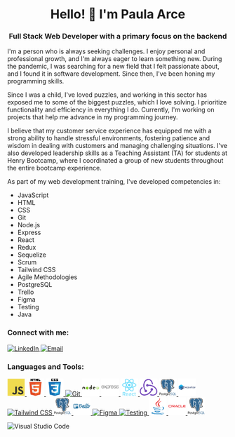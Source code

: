 <h1 align="center">Hello! 👋 I'm Paula Arce</h1>
<h3 align="center">Full Stack Web Developer with a primary focus on the backend</h3>

<p>I'm a person who is always seeking challenges. I enjoy personal and professional growth, and I'm always eager to learn something new. During the pandemic, I was searching for a new field that I felt passionate about, and I found it in software development. Since then, I've been honing my programming skills.</p>

<p>Since I was a child, I've loved puzzles, and working in this sector has exposed me to some of the biggest puzzles, which I love solving. I prioritize functionality and efficiency in everything I do. Currently, I'm working on projects that help me advance in my programming journey.</p>

<p>I believe that my customer service experience has equipped me with a strong ability to handle stressful environments, fostering patience and wisdom in dealing with customers and managing challenging situations. I've also developed leadership skills as a Teaching Assistant (TA) for students at Henry Bootcamp, where I coordinated a group of new students throughout the entire bootcamp experience.</p>

<p>As part of my web development training, I've developed competencies in:</p>

- JavaScript
- HTML
- CSS
- Git
- Node.js
- Express
- React
- Redux
- Sequelize
- Scrum
- Tailwind CSS
- Agile Methodologies
- PostgreSQL
- Trello
- Figma
- Testing
- Java

<h3 align="left">Connect with me:</h3>
<p align="left">
  <a href="https://linkedin.com/in/paula-arce-" target="_blank">
    <img align="center" src="https://raw.githubusercontent.com/rahuldkjain/github-profile-readme-generator/master/src/images/icons/Social/linked-in-alt.svg" alt="LinkedIn" height="30" width="40" />
  </a>
  <a href="mailto:arcepaula-work@hotmail.com">
    <img align="center" src="https://img.freepik.com/vector-gratis/sobre-email-abierto_1020-530.jpg" alt="Email" width="32" height="32" />
  </a>
</p>

<h3 align="left">Languages and Tools:</h3>

<p align="left">
  <a href="https://www.javascript.com/" target="_blank">
    <img src="https://raw.githubusercontent.com/devicons/devicon/master/icons/javascript/javascript-original.svg" alt="JavaScript" width="40" height="40" />
  </a>
  <a href="https://developer.mozilla.org/en-US/docs/Web/HTML" target="_blank">
    <img src="https://raw.githubusercontent.com/devicons/devicon/master/icons/html5/html5-original-wordmark.svg" alt="HTML" width="40" height="40" />
  </a>
  <a href="https://developer.mozilla.org/en-US/docs/Web/CSS" target="_blank">
    <img src="https://raw.githubusercontent.com/devicons/devicon/master/icons/css3/css3-original-wordmark.svg" alt="CSS" width="40" height="40" />
  </a>
  <a href="https://git-scm.com/" target="_blank">
    <img src="https://www.vectorlogo.zone/logos/git-scm/git-scm-icon.svg" alt="Git" width="40" height="40" />
  </a>
  <a href="https://nodejs.org/" target="_blank">
    <img src="https://raw.githubusercontent.com/devicons/devicon/master/icons/nodejs/nodejs-original-wordmark.svg" alt="Node.js" width="40" height="40" />
  </a>
  <a href="https://expressjs.com/" target="_blank">
    <img src="https://raw.githubusercontent.com/devicons/devicon/master/icons/express/express-original-wordmark.svg" alt="Express.js" width="40" height="40" />
  </a>
  <a href="https://reactjs.org/" target="_blank">
    <img src="https://raw.githubusercontent.com/devicons/devicon/master/icons/react/react-original-wordmark.svg" alt="React" width="40" height="40" />
  </a>
  <a href="https://redux.js.org/" target="_blank">
    <img src="https://raw.githubusercontent.com/devicons/devicon/master/icons/redux/redux-original.svg" alt="Redux" width="40" height="40" />
  </a>
  <a href="https://www.postgresql.org/" target="_blank">
    <img src="https://raw.githubusercontent.com/devicons/devicon/master/icons/postgresql/postgresql-original-wordmark.svg" alt="PostgreSQL" width="40" height="40" />
  </a>
  <a href="https://sequelize.org/" target="_blank">
    <img src="https://raw.githubusercontent.com/devicons/devicon/master/icons/sequelize/sequelize-original-wordmark.svg" alt="Sequelize" width="40" height="40" />
  </a>
  <a href="https://tailwindcss.com/" target="_blank">
    <img src="https://www.vectorlogo.zone/logos/tailwindcss/tailwindcss-icon.svg" alt="Tailwind CSS" width="40" height="40" />
  </a>
  <a href="https://www.postgresql.org/" target="_blank">
    <img src="https://raw.githubusercontent.com/devicons/devicon/master/icons/postgresql/postgresql-original-wordmark.svg" alt="PostgreSQL" width="40" height="40" />
  </a>
  <a href="https://trello.com/" target="_blank">
    <img src="https://raw.githubusercontent.com/devicons/devicon/d00d0969292a6569d45b06d3f350f463a0107b0d/icons/trello/trello-plain-wordmark.svg" alt="Trello" width="40" height="40" />
  </a>
  <a href="https://www.figma.com/" target="_blank">
    <img src="https://img.icons8.com/color/48/000000/figma.png" alt="Figma" width="40" height="40" />
  </a>
  <a href="https://en.wikipedia.org/wiki/Software_testing" target="_blank">
    <img src="https://img.icons8.com/color/48/000000/test-partial-passed.png" alt="Testing" width="40" height="40" />
  </a>
  <a href="https://www.java.com/" target="_blank">
    <img src="https://raw.githubusercontent.com/devicons/devicon/master/icons/java/java-original.svg" alt="Java" width="40" height="40" />
  </a>
 <a href="https://www.oracle.com/" target="_blank" rel="noreferrer"> <img src="https://raw.githubusercontent.com/devicons/devicon/master/icons/oracle/oracle-original.svg" alt="oracle" width="40" height="40"/> </a> <a href="https://www.postgresql.org" target="_blank" rel="noreferrer"> <img src="https://raw.githubusercontent.com/devicons/devicon/master/icons/postgresql/postgresql-original-wordmark.svg" alt="postgresql" width="40" height="40"/> </a> 
</p>

![Visual Studio Code](https://img.shields.io/badge/-Visual%20Studio%20Code-05122A?style=flat&logo=visual-studio-code&logoColor=007ACC)&nbsp;

